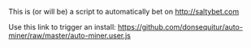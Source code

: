 This is (or will be) a script to automatically bet on http://saltybet.com

Use this link to trigger an install: https://github.com/donsequitur/auto-miner/raw/master/auto-miner.user.js
